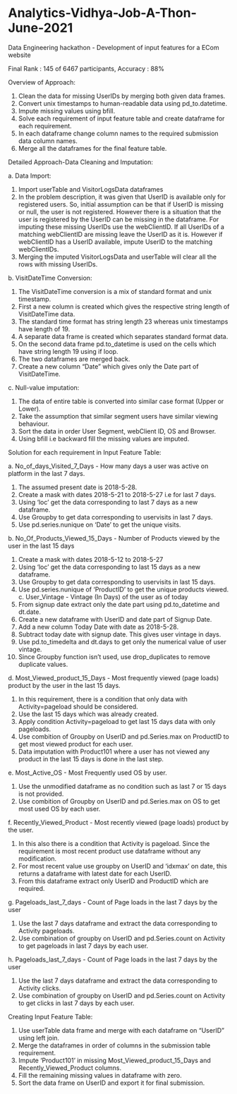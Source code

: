 # Analytics-Vidhya-Job-A-Thon-June-2021
Data Engineering hackathon - Development of input features for a ECom website

Final Rank : 145 of 6467 participants, Accuracy : 88%

Overview of Approach: 
1. Clean the data for missing UserIDs by merging both given data frames. 
2. Convert unix timestamps to human-readable data using pd_to.datetime. 
3. Impute missing values using bfill. 
4. Solve each requirement of input feature table and create dataframe for each 
requirement. 
5. In each dataframe change column names to the required submission data column names. 
6. Merge all the dataframes for the final feature table. 

Detailed Approach-Data Cleaning and Imputation: 

a. Data Import: 
1. Import userTable and VisitorLogsData dataframes 
2. In the problem description, it was given that UserID is available only for registered 
users. So, initial assumption can be that if UserID is missing or null, the user is not 
registered. However there is a situation that the user is registered by the UserID can 
be missing in the dataframe. For imputing these missing UserIDs use the 
webClientID. If all UserIDs of a matching webClientID are missing leave the 
UserID as it is. However if webClientID has a UserID available, impute UserID to 
the matching webClientIDs. 
3. Merging the imputed VisitorLogsData and userTable will clear all the rows with 
missing UserIDs. 

b. VisitDateTime Conversion: 
1. The VisitDateTime conversion is a mix of standard format and unix timestamp. 
2. First a new column is created which gives the respective string length of 
VisitDateTime data. 
3. The standard time format has string length 23 whereas unix timestamps have length 
of 19. 
4. A separate data frame is created which separates standard format data. 
5. On the second data frame pd.to_datetime is used on the cells which have string 
length 19 using if loop. 
6. The two dataframes are merged back. 
7. Create a new column “Date” which gives only the Date part of VisitDateTime. 

c. Null-value imputation: 
1. The data of entire table is converted into similar case format (Upper or Lower). 
2. Take the assumption that similar segment users have similar viewing behaviour. 
3. Sort the data in order User Segment, webClient ID, OS and Browser. 
4. Using bfill i.e backward fill the missing values are imputed. 

Solution for each requirement in Input Feature Table: 

a. No_of_days_Visited_7_Days - How many days a user was active on platform in the 
last 7 days. 
1. The assumed present date is 2018-5-28. 
2. Create a mask with dates 2018-5-21 to 2018-5-27 i.e for last 7 days. 
3. Using ‘loc’ get the data corresponding to last 7 days as a new dataframe. 
4. Use Groupby to get data corresponding to uservisits in last 7 days. 
5. Use pd.series.nunique on ‘Date’ to get the unique visits. 

b. No_Of_Products_Viewed_15_Days - Number of Products viewed by the user in the 
last 15 days 
1. Create a mask with dates 2018-5-12 to 2018-5-27 
2. Using ‘loc’ get the data corresponding to last 15 days as a new dataframe. 
3. Use Groupby to get data corresponding to uservisits in last 15 days. 
4. Use pd.series.nunique of ‘ProductID’ to get the unique products viewed. 
c. User_Vintage - Vintage (In Days) of the user as of today 
1. From signup date extract only the date part using pd.to_datetime and dt.date. 
2. Create a new dataframe with UserID and date part of Signup Date. 
3. Add a new column Today Date with date as 2018-5-28. 
4. Subtract today date with signup date. This gives user vintage in days. 
5. Use pd.to_timedelta and dt.days to get only the numerical value of user vintage. 
6. Since Groupby function isn’t used, use drop_duplicates to remove duplicate values. 

d. Most_Viewed_product_15_Days - Most frequently viewed (page loads) product by the 
user in the last 15 days. 
1. In this requirement, there is a condition that only data with Activity=pageload 
should be considered. 
2. Use the last 15 days which was already created. 
3. Apply condition Activity=pageload to get last 15 days data with only pageloads. 
4. Use combition of Groupby on UserID and pd.Series.max on ProductID to get most 
viewed product for each user. 
5. Data imputation with Product101 where a user has not viewed any product in the 
last 15 days is done in the last step. 

e. Most_Active_OS - Most Frequently used OS by user. 
1. Use the unmodified dataframe as no condition such as last 7 or 15 days is not 
provided. 
2. Use combition of Groupby on UserID and pd.Series.max on OS to get most used 
OS by each user. 

f. Recently_Viewed_Product - Most recently viewed (page loads) product by the user. 
1. In this also there is a condition that Activity is pageload. Since the requirement is 
most recent product use dataframe without any modification. 
2. For most recent value use groupby on UserID and ‘idxmax’ on date, this returns a 
dataframe with latest date for each UserID. 
3. From this dataframe extract only UserID and ProductID which are required. 

g. Pageloads_last_7_days - Count of Page loads in the last 7 days by the user 
1. Use the last 7 days dataframe and extract the data corresponding to Activity 
pageloads. 
2. Use combination of groupby on UserID and pd.Series.count on Activity to get 
pageloads in last 7 days by each user. 

h. Pageloads_last_7_days - Count of Page loads in the last 7 days by the user 
1. Use the last 7 days dataframe and extract the data corresponding to Activity clicks. 
2. Use combination of groupby on UserID and pd.Series.count on Activity to get 
clicks in last 7 days by each user. 

Creating Input Feature Table: 
1. Use userTable data frame and merge with each dataframe on “UserID” using left join. 
2. Merge the dataframes in order of columns in the submission table requirement. 
3. Impute ‘Product101’ in missing Most_Viewed_product_15_Days and Recently_Viewed_Product columns. 
4. Fill the remaining missing values in dataframe with zero. 
5. Sort the data frame on UserID and export it for final submission.
